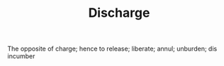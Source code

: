 ---
title: Discharge
letter: D
permalink: "/definitions/bld-discharge.html"
body: The opposite of charge; hence to release; liberate; annul; unburden; dis incumber
published_at: '2018-07-07'
source: Black's Law Dictionary 2nd Ed (1910)
layout: post
---